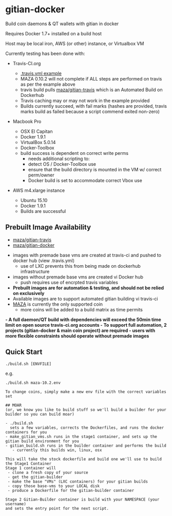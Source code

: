 # gitian-docker 

Build coin daemons & QT wallets with gitian in docker

Requires Docker 1.7+ installed on a build host

Host may be local iron, AWS (or other) instance, or Virtualbox VM

Currently testing has been done with:
  - Travis-CI.org
    - [.travis.yml example](https://github.com/shastafareye/travis-docker-example)
    - MAZA 0.10.2 will not complete if ALL steps are performed on travis as per the example above
    - travis build pulls [maza/gitian-travis](https://github.com/guruvan/gitian-docker/blob/master/Dockerfile) which is an Automated Build on Dockerhub
    - Travis caching may or may not work in the example provided
    - Builds currently succeed, with fail marks (hashes are provided, travis marks build as failed because a script commend exited non-zero)
  - Macbook Pro 
     - OSX El Capitan
     - Docker 1.9.1
     - VirtualBox 5.0.14
     - Docker-Toolbox
     - build success is dependent on correct write perms
         - needs additional scripting to:
	    - detect OS / Docker-Toolbox use
	    - ensure that the build directory is mounted in the VM w/ correct perm/owner
	    - Docker build is set to accommodate correct Vbox use
       

  - AWS m4.xlarge instance 
     - Ubuntu 15.10
     - Docker 1.9.1
     - Builds are successful
  

## Prebuilt Image Availability
  
  *  [maza/gitian-travis](https://hub.docker.com/r/maza/gitian-travis)
  *  [maza/gitian-docker](https://hub.docker.com/r/maza/gitian-docker)
  - images with premade base vms are created at travis-ci and pushed to docker hub (view .travis.yml)
     - use of LXC prevents this from being made on dockerhub infrastructure
  - images without premade base vms are created vi Docker hub
     - push requires use of encrpted travis variables
  - <strong>Prebuilt images are for automation & testing, and should not be relied on exclusively</strong> 
  - Available images are to support automated gitian building vi travis-ci
  - [MAZA](https://mazacoin.org) is currently the only supported coin
    - more coins will be added to a build matrix as time permits

 <strong> 
  - A full daemon/QT build with dependencies will exceed the 50min time limit on open source travis-ci.org accounts
  - To support full automation, 2 projects (gitian-docker & main coin project) are required
  - users with more flexible constraints should operate without premade images
  </strong>


 
## Quick Start

 ```
 ./build.sh [ENVFILE]
 ```
 e.g.
 ```
 ./build.sh maza-10.2.env

To change coins, simply make a new env file with the correct variables set

## MOAR
 (or, we know you like to build stuff so we'll build a builder for your builder so you can build moar)

 - ./build.sh 
   sets a few variables, corrects the Dockerfiles, and runs the docker containers for you
 - make_gitian_vms.sh runs in the stage1 container, and sets up the gitian build environment for you
 - gitian_build.sh runs in the builder container and performs the build 
    - currently this builds win, linux, osx 

This will take the stock dockerfile and build one we'll use to build the Stage1 Container
Stage 1 container will 
  - clone a fresh copy of your source
  - get the gitian-builder
  - make the base "VMs" (LXC containers) for your gitian builds
  - copy those base-vms to your LOCAL disk
  - produce a Dockerfile for the gitian-builder container

Stage 2 Gitian-Builder container is build with your NAMESPACE (your username) 
and sets the entry point for the next script. 


